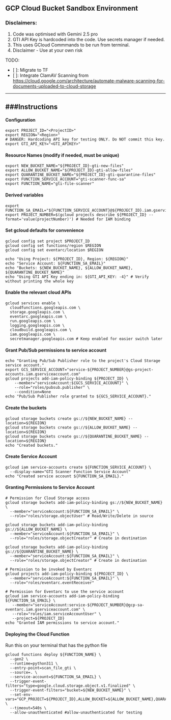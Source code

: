 
## GCP Cloud Bucket Sandbox Environment
### Disclaimers: 
1. Code was optimised with Gemini 2.5 pro
2. GTI API Key is hardcoded into the code. Use secrets manager if needed. 
3. This uses GCloud Commmands to be run from terminal. 
4. Disclaimer - Use at your own risk

TODO: 
- [ ]: Migrate to TF 
- [ ]: Integrate ClamAV Scanning from https://cloud.google.com/architecture/automate-malware-scanning-for-documents-uploaded-to-cloud-storage


---
###Instructions
---
#### Configuration
```
export PROJECT_ID="<ProjectID>"
export REGION="<Region>"
# DANGER: Hardcoding API key for testing ONLY. Do NOT commit this key.
export GTI_API_KEY="<GTI_APIKEY>"
```

#### Resource Names (modify if needed, must be unique)
```
export NEW_BUCKET_NAME="${PROJECT_ID}-gti-new-files"
export ALLOW_BUCKET_NAME="${PROJECT_ID}-gti-allow-files"
export QUARANTINE_BUCKET_NAME="${PROJECT_ID}-gti-quarantine-files"
export FUNCTION_SERVICE_ACCOUNT="gti-scanner-func-sa"
export FUNCTION_NAME="gti-file-scanner"
```

#### Derived variables
```
export FUNCTION_SA_EMAIL="${FUNCTION_SERVICE_ACCOUNT}@${PROJECT_ID}.iam.gserviceaccount.com"
export PROJECT_NUMBER=$(gcloud projects describe ${PROJECT_ID} --format='value(projectNumber)') # Needed for IAM binding
```

#### Set gcloud defaults for convenience
```
gcloud config set project $PROJECT_ID
gcloud config set functions/region $REGION
gcloud config set eventarc/location $REGION 

echo "Using Project: ${PROJECT_ID}, Region: ${REGION}"
echo "Service Account: ${FUNCTION_SA_EMAIL}"
echo "Buckets: ${NEW_BUCKET_NAME}, ${ALLOW_BUCKET_NAME}, ${QUARANTINE_BUCKET_NAME}"
echo "Using GTI API Key ending in: ${GTI_API_KEY: -4}" # Verify without printing the whole key
```

#### Enable the relevant cloud APIs
```
gcloud services enable \
  cloudfunctions.googleapis.com \
  storage.googleapis.com \
  eventarc.googleapis.com \
  run.googleapis.com \
  logging.googleapis.com \
  cloudbuild.googleapis.com \
  iam.googleapis.com \
  secretmanager.googleapis.com # Keep enabled for easier switch later
```

#### Grant Pub/Sub permissions to service account
```
echo "Granting Pub/Sub Publisher role to the project's Cloud Storage service account."
export GCS_SERVICE_ACCOUNT="service-${PROJECT_NUMBER}@gs-project-accounts.iam.gserviceaccount.com"
gcloud projects add-iam-policy-binding ${PROJECT_ID} \
    --member="serviceAccount:${GCS_SERVICE_ACCOUNT}" \
    --role="roles/pubsub.publisher" \
    --condition=None
echo "Pub/Sub Publisher role granted to ${GCS_SERVICE_ACCOUNT}."
```

#### Create the buckets
```
gcloud storage buckets create gs://${NEW_BUCKET_NAME} --location=${REGION}
gcloud storage buckets create gs://${ALLOW_BUCKET_NAME} --location=${REGION}
gcloud storage buckets create gs://${QUARANTINE_BUCKET_NAME} --location=${REGION}
echo "Created buckets."
```

#### Create Service Account
```
gcloud iam service-accounts create ${FUNCTION_SERVICE_ACCOUNT} \
  --display-name="GTI Scanner Function Service Account"
echo "Created service account ${FUNCTION_SA_EMAIL}."
```

#### Granting Permissions to Service Account
```
# Permission for Cloud Storage access
gcloud storage buckets add-iam-policy-binding gs://${NEW_BUCKET_NAME} \
  --member="serviceAccount:${FUNCTION_SA_EMAIL}" \
  --role="roles/storage.objectUser" # Read/Write/Delete in source

gcloud storage buckets add-iam-policy-binding gs://${ALLOW_BUCKET_NAME} \
  --member="serviceAccount:${FUNCTION_SA_EMAIL}" \
  --role="roles/storage.objectCreator" # Create in destination

gcloud storage buckets add-iam-policy-binding gs://${QUARANTINE_BUCKET_NAME} \
  --member="serviceAccount:${FUNCTION_SA_EMAIL}" \
  --role="roles/storage.objectCreator" # Create in destination

# Permission to be invoked by Eventarc
gcloud projects add-iam-policy-binding ${PROJECT_ID} \
  --member="serviceAccount:${FUNCTION_SA_EMAIL}" \
  --role="roles/eventarc.eventReceiver"

# Permission for Eventarc to use the service account
gcloud iam service-accounts add-iam-policy-binding ${FUNCTION_SA_EMAIL} \
   --member="serviceAccount:service-${PROJECT_NUMBER}@gcp-sa-eventarc.iam.gserviceaccount.com" \
   --role="roles/iam.serviceAccountUser" \
   --project=${PROJECT_ID}
echo "Granted IAM permissions to service account."
```

#### Deploying the Cloud Function
Run this on your terminal that has the python file 
```
gcloud functions deploy ${FUNCTION_NAME} \
  --gen2 \
  --runtime=python311 \
  --entry-point=scan_file_gti \
  --source=. \
  --service-account=${FUNCTION_SA_EMAIL} \
  --trigger-event-filters="type=google.cloud.storage.object.v1.finalized" \
  --trigger-event-filters="bucket=${NEW_BUCKET_NAME}" \
  --set-env-vars="GCP_PROJECT=${PROJECT_ID},ALLOW_BUCKET=${ALLOW_BUCKET_NAME},QUARANTINE_BUCKET=${QUARANTINE_BUCKET_NAME},GTI_API_KEY=${GTI_API_KEY},GTI_DISABLE_SANDBOX=true,GTI_INTERCEPT_TLS=true,GTI_RETENTION_DAYS=1,GTI_STORAGE_REGION=US,GTI_LOCALE=EN_US,GTI_ENABLE_INTERNET=true,POLL_INTERVAL_SECONDS=15,GTI_TOOL_NAME=gti_scanner" \
  --timeout=540s \
  --allow-unauthenticated #allow-unauthenticated for testing
```
